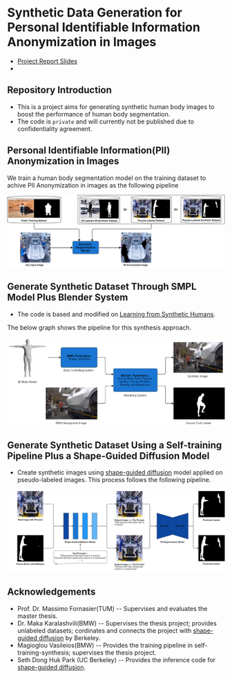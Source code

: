 # Synthetic Data Generation for Personal Identifiable Information Anonymization in Images
* [Project Report Slides](https://docs.google.com/presentation/d/1FgMGslRymsfXy86kucmnOzR5UuAhNtgn/edit?usp=sharing&ouid=104314772114472744003&rtpof=true&sd=true)
* 
## Repository Introduction
* This is a project aims for generating synthetic human body images to boost the performance of human body segmentation.
* The code is `private` and will currently not be published due to confidentiality agreement.

## Personal Identifiable Information(PII) Anonymization in Images
We train a human body segmentation model on the training dataset to achive PII Anonymization in images as the following pipeline

![image](https://github.com/yu-chern/synthetic-data-generation-4-pii-anonymization-in-images/blob/main/final_training.png)


## Generate Synthetic Dataset Through SMPL Model Plus Blender System 
* The code is based and modified on [Learning from Synthetic Humans](https://github.com/gulvarol/surreal). 

The below graph shows the pipeline for this synthesis approach.

![image](https://github.com/yu-chern/synthetic-data-generation-4-pii-anonymization-in-images/blob/main/smpl_blender_pipeline.png)


## Generate Synthetic Dataset Using a Self-training Pipeline Plus a Shape-Guided Diffusion Model
* Create synthetic images using [shape-guided diffusion](https://shape-guided-diffusion.github.io/) model applied on pseudo-labeled images. This process follows the following pipeline.

![image](https://github.com/yu-chern/synthetic-data-generation-4-pii-anonymization-in-images/blob/main/pls_diffusion_pipeline.png)


## Acknowledgements
* Prof. Dr. Massimo Fornasier(TUM) -- Supervises and evaluates the master thesis.
* Dr. Maka Karalashvili(BMW) -- Supervises the thesis project; provides unlabeled datasets; cordinates and connects the project with [shape-guided diffusion](https://shape-guided-diffusion.github.io/) by Berkeley.
* Magioglou Vasileios(BMW) -- Provides the training pipeline in self-training-synthesis; supervises the thesis project.
* Seth Dong Huk Park (UC Berkeley) -- Provides the inference code for [shape-guided diffusion](https://shape-guided-diffusion.github.io/).
